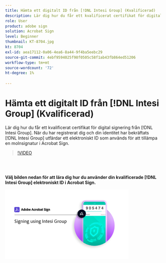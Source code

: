 ```yaml
---
title: Hämta ett digitalt ID från [!DNL Intesi Group] (Kvalificerad)
description: Lär dig hur du får ett kvalificerat certifikat för digital signering från [!DNL Intesi Group]
role: User
product: adobe sign
solution: Acrobat Sign
level: Beginner
thumbnail: KT-8704.jpg
kt: 8704
exl-id: aea17112-0a06-4ea6-8a44-9f4ba5eebc29
source-git-commit: 4ebf9594025f98f0505c58f1ab43fb864ed51206
workflow-type: tm+mt
source-wordcount: '72'
ht-degree: 1%

---
```


# Hämta ett digitalt ID från [!DNL Intesi Group] (Kvalificerad)

Lär dig hur du får ett kvalificerat certifikat för digital signering från [!DNL Intesi Group]. När du har registrerat dig och din identitet har bekräftats [!DNL Intesi Group] utfärdar ett elektroniskt ID som används för att tillämpa en molnsignatur i Acrobat Sign.

>[!VIDEO](https://video.tv.adobe.com/v/337064?quality=12&learn=on&hidetitle=true)

<br> 

**Välj bilden nedan för att lära dig hur du använder din kvalificerade [!DNL Intesi Group] elektroniskt ID i Acrobat Sign.**

[![323](assets/IntesiSign_400.png)](intesi-sign.md)
